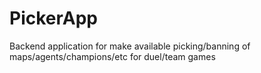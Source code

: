 # PickerApp
Backend application for make available picking/banning of maps/agents/champions/etc for duel/team games
